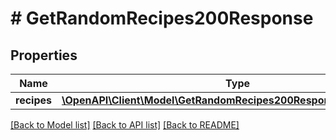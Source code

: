 # # GetRandomRecipes200Response

## Properties

Name | Type | Description | Notes
------------ | ------------- | ------------- | -------------
**recipes** | [**\OpenAPI\Client\Model\GetRandomRecipes200ResponseRecipesInner[]**](GetRandomRecipes200ResponseRecipesInner.md) |  |

[[Back to Model list]](../../README.md#models) [[Back to API list]](../../README.md#endpoints) [[Back to README]](../../README.md)
